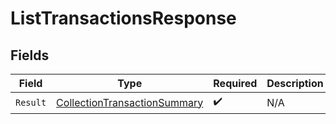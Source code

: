 # ListTransactionsResponse


## Fields

| Field                                                                                   | Type                                                                                    | Required                                                                                | Description                                                                             |
| --------------------------------------------------------------------------------------- | --------------------------------------------------------------------------------------- | --------------------------------------------------------------------------------------- | --------------------------------------------------------------------------------------- |
| `Result`                                                                                | [CollectionTransactionSummary](../../Models/Components/CollectionTransactionSummary.md) | :heavy_check_mark:                                                                      | N/A                                                                                     |